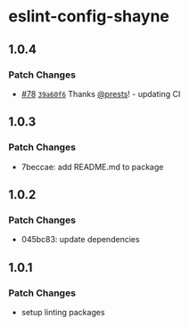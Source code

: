 # eslint-config-shayne

## 1.0.4

### Patch Changes

- [#78](https://github.com/prests/portfolio/pull/78) [`39a60f6`](https://github.com/prests/portfolio/commit/39a60f6227137adcf491d33ccece56b73dab2899) Thanks [@prests](https://github.com/prests)! - updating CI

## 1.0.3

### Patch Changes

- 7beccae: add README.md to package

## 1.0.2

### Patch Changes

- 045bc83: update dependencies

## 1.0.1

### Patch Changes

- setup linting packages
